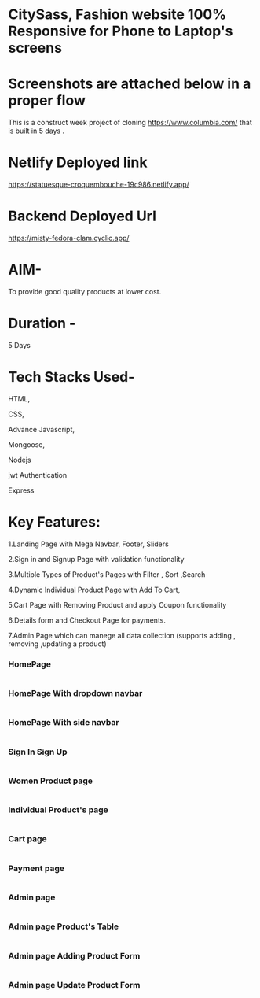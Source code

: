 # CitySass, Fashion website  100% Responsive for Phone to Laptop's screens

# Screenshots are attached below in a proper flow

This is a construct week project of cloning https://www.columbia.com/ that is built in 5 days .

# Netlify Deployed link

https://statuesque-croquembouche-19c986.netlify.app/

# Backend Deployed Url

https://misty-fedora-clam.cyclic.app/

# AIM-

To provide good quality  products at lower cost.

# Duration -

5 Days 

# Tech Stacks Used- 

HTML,

CSS,

Advance Javascript,

Mongoose,

Nodejs

jwt Authentication

Express

# Key Features:

1.Landing Page with Mega Navbar, Footer, Sliders

2.Sign in and Signup Page with validation functionality

3.Multiple Types of Product's Pages with Filter , Sort ,Search

4.Dynamic Individual Product Page with Add To Cart,

5.Cart Page with Removing Product and apply Coupon functionality

6.Details form and Checkout Page for payments.

7.Admin Page which can manege all data collection (supports adding , removing ,updating a product)

<div>
  <h3>HomePage</h3>
  <img alt "Coding"  src="https://user-images.githubusercontent.com/115460521/222109964-0ebae071-8073-4de4-8a59-7a43514b6159.png">
  <h3>HomePage With dropdown navbar</h3>
  <img alt "Coding"  src="https://user-images.githubusercontent.com/115460521/222111743-b33719ad-cf5b-41aa-bcbe-c2356ceb7561.png">
  <h3>HomePage With side navbar</h3>
  <img alt "Coding"  src="https://user-images.githubusercontent.com/115460521/222112169-a5eb725c-8db6-46ba-8106-2d2bac9ba130.png">
  <h3>Sign In Sign Up</h3>
  <img alt "Coding"  src="https://user-images.githubusercontent.com/115460521/222112422-bbec70da-8e91-44e3-8035-97afb76b704a.png">
   <h3>Women Product page</h3>
  <img alt "Coding"  src="https://user-images.githubusercontent.com/115460521/222112923-a8775311-a184-49cf-ab71-48bcb5f85f87.png">
   <h3>Individual Product's page</h3>
  <img alt "Coding"  src="https://user-images.githubusercontent.com/115460521/222113233-bcfd59a4-5eb6-4ebb-a7c0-f0b2231df644.png">
  <h3>Cart page</h3>
  <img alt "Coding"  src="https://user-images.githubusercontent.com/115460521/222113579-7fc8e874-e4d9-4740-9df9-05d6f8cfe832.png">
  <h3>Payment page</h3>
  <img alt "Coding"  src="https://user-images.githubusercontent.com/115460521/222114117-b8af2d23-215e-45e1-811a-7dc083f5c6e8.png">
   <h3>Admin page</h3>
  <img alt "Coding"  src="https://user-images.githubusercontent.com/115460521/222114438-62dce4d3-ea6d-46a6-b869-fdde55766ec3.png">
   <h3>Admin page Product's Table</h3>
  <img alt "Coding"  src="https://user-images.githubusercontent.com/115460521/222114624-09aa4c10-beb2-43f7-9a3f-c6fac10194e8.png">
   <h3>Admin page Adding Product Form</h3>
  <img alt "Coding"  src="https://user-images.githubusercontent.com/115460521/222115391-970b8f14-6260-4e4e-8b88-f4db8660e2c1.png">
  <h3>Admin page Update Product Form</h3>
  <img alt "Coding"  src="https://user-images.githubusercontent.com/115460521/222115676-22171c71-1e8e-4101-9d32-e1c953443347.png">
  </div>
